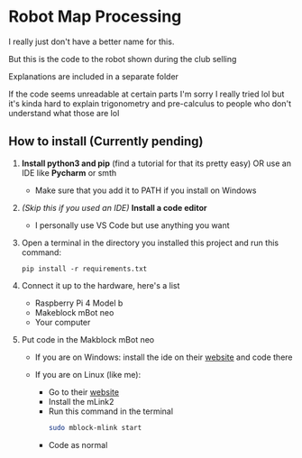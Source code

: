 # Robot Map Processing

I really just don't have a better name for this.

But this is the code to the robot shown during the club selling

Explanations are included in a separate folder

If the code seems unreadable at certain parts I'm sorry I really tried lol
but it's kinda hard to explain trigonometry and pre-calculus to people
who don't understand what those are lol

## How to install (Currently pending)

1. **Install python3 and pip** (find a tutorial for that its pretty easy) OR use an IDE like **Pycharm** or smth

   - Make sure that you add it to PATH if you install on Windows

2. _(Skip this if you used an IDE)_ **Install a code editor**

   - I personally use VS Code but use anything you want

3. Open a terminal in the directory you installed this project and run this command:

   `pip install -r requirements.txt`

4. Connect it up to the hardware, here's a list

   - Raspberry Pi 4 Model b
   - Makeblock mBot neo
   - Your computer

5. Put code in the Makblock mBot neo

   - If you are on Windows: install the ide on their [website](mblock.cc) and code there

   - If you are on Linux (like me):
     - Go to their [website](mblock.cc)
     - Install the mLink2
     - Run this command in the terminal
       ```bash
       sudo mblock-mlink start
       ```
     - Code as normal

